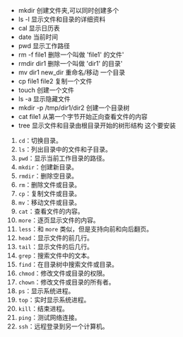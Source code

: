 - mkdir 创建文件夹,可以同时创建多个
- ls -l 显示文件和目录的详细资料 
- cal 显示日历表
- date 当前时间
- pwd 显示工作路径 
- rm -f file1 删除一个叫做 'file1' 的文件' 
- rmdir dir1 删除一个叫做 'dir1' 的目录' 
- mv dir1 new_dir 重命名/移动 一个目录 
- cp file1 file2 复制一个文件 
- touch 创建一个文件
- ls -a 显示隐藏文件 
- mkdir -p /tmp/dir1/dir2 创建一个目录树 
- cat file1 从第一个字节开始正向查看文件的内容 
- tree 显示文件和目录由根目录开始的树形结构 这个要安装

1. `cd`：切换目录。
2. `ls`：列出目录中的文件和子目录。
3. `pwd`：显示当前工作目录的路径。
4. `mkdir`：创建新目录。
5. `rmdir`：删除空目录。
6. `rm`：删除文件或目录。
7. `cp`：复制文件或目录。
8. `mv`：移动文件或目录。
9. `cat`：查看文件的内容。
10. `more`：逐页显示文件的内容。
11. `less`：和 `more` 类似，但是支持向前和向后翻页。
12. `head`：显示文件的前几行。
13. `tail`：显示文件的后几行。
14. `grep`：搜索文件中的文本。
15. `find`：在目录树中搜索文件或目录。
16. `chmod`：修改文件或目录的权限。
17. `chown`：修改文件或目录的所有者。
18. `ps`：显示系统进程。
19. `top`：实时显示系统进程。
20. `kill`：结束进程。
21. `ping`：测试网络连接。
22. `ssh`：远程登录到另一个计算机。
